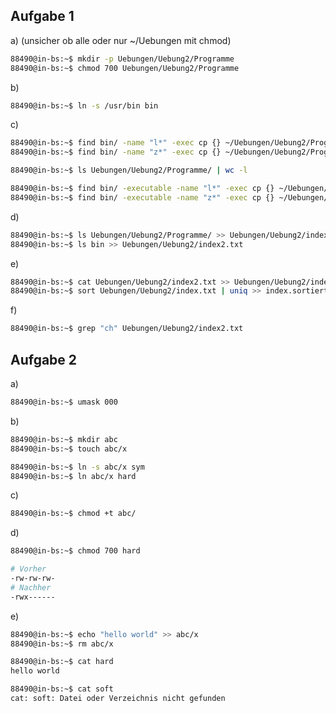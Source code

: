 ## Aufgabe 1
a) (unsicher ob alle oder nur ~/Uebungen mit chmod)
``` sh
88490@in-bs:~$ mkdir -p Uebungen/Uebung2/Programme
88490@in-bs:~$ chmod 700 Uebungen/Uebung2/Programme
```
b)
``` sh
88490@in-bs:~$ ln -s /usr/bin bin
```
c)
``` sh
88490@in-bs:~$ find bin/ -name "l*" -exec cp {} ~/Uebungen/Uebung2/Programme \;
88490@in-bs:~$ find bin/ -name "z*" -exec cp {} ~/Uebungen/Uebung2/Programme \;

88490@in-bs:~$ ls Uebungen/Uebung2/Programme/ | wc -l

88490@in-bs:~$ find bin/ -executable -name "l*" -exec cp {} ~/Uebungen/Uebung2/Programme \;
88490@in-bs:~$ find bin/ -executable -name "z*" -exec cp {} ~/Uebungen/Uebung2/Programme \;
```
d)
``` sh
88490@in-bs:~$ ls Uebungen/Uebung2/Programme/ >> Uebungen/Uebung2/index.txt
88490@in-bs:~$ ls bin >> Uebungen/Uebung2/index2.txt
```
e)
``` sh
88490@in-bs:~$ cat Uebungen/Uebung2/index2.txt >> Uebungen/Uebung2/index.txt
88490@in-bs:~$ sort Uebungen/Uebung2/index.txt | uniq >> index.sortiert.txt
```
f)
``` sh
88490@in-bs:~$ grep "ch" Uebungen/Uebung2/index2.txt
```

## Aufgabe 2
a)
``` sh
88490@in-bs:~$ umask 000
```
b)
``` sh
88490@in-bs:~$ mkdir abc
88490@in-bs:~$ touch abc/x

88490@in-bs:~$ ln -s abc/x sym
88490@in-bs:~$ ln abc/x hard

```
c)
``` sh
88490@in-bs:~$ chmod +t abc/
```
d)
``` sh
88490@in-bs:~$ chmod 700 hard

# Vorher
-rw-rw-rw-
# Nachher
-rwx------
```
e)
``` sh
88490@in-bs:~$ echo "hello world" >> abc/x
88490@in-bs:~$ rm abc/x

88490@in-bs:~$ cat hard
hello world

88490@in-bs:~$ cat soft
cat: soft: Datei oder Verzeichnis nicht gefunden
```
